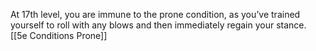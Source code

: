 At 17th level, you are immune to the prone condition, as you’ve trained yourself to roll with any blows and then immediately regain your stance. [[5e Conditions Prone]]